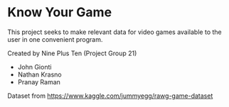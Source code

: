 # Know Your Game
This project seeks to make relevant data for video games available to the user in one convenient program.

Created by Nine Plus Ten (Project Group 21)
- John Gionti
- Nathan Krasno
- Pranay Raman

Dataset from https://www.kaggle.com/jummyegg/rawg-game-dataset